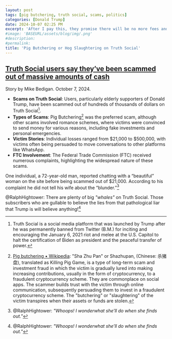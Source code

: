 ```yaml
---
layout: post
tags: [pig butchering, truth social, scams, politics]
categories: [Donald Trump]
date: 2024-10-07 02:25 PM
excerpt: 'After I pay this, they promise there will be no more fees and I will receive my assets. – one of the gullible "Truth Social" victims.'
#image: 'BASEURL/assets/blog/img/.png'
#description:
#permalink:
title: 'Pig Butchering or Hog Slaughtering on Truth Social'
---
```



## [Truth Social users say they’ve been scammed out of massive amounts of cash](https://www.independent.co.uk/news/world/americas/truth-social-trump-users-scams-b2625301.html)

Story by Mike Bedigan. October 7, 2024.


- **Scams on Truth Social**: Users, particularly elderly supporters of Donald Trump, have been scammed out of hundreds of thousands of dollars on Truth Social[^12].
- **Types of Scams**: Pig Butchering[^11] was the preferred scam, although other scams involved romance schemes, where victims were convinced to send money for various reasons, including fake investments and personal emergencies.
- **Victim Stories**: Individual losses ranged from \$21,000 to \$500,000, with victims often being persuaded to move conversations to other platforms like WhatsApp.
- **FTC Involvement**: The Federal Trade Commission (FTC) received numerous complaints, highlighting the widespread nature of these scams.

One individual, a 72-year-old man, reported chatting with a “beautiful” woman on the site before being scammed out of $21,000. According to his complaint he did not tell his wife about the “blunder.”[^14]

@RalphHightower: There are plenty of big *"whales"* on Truth Social. Those subscribers who are gullable to believe the lies from that pathological liar that Trump is will believe anything![^14]


[^11]: [Pig butchering • Wikipedia](https://en.wikipedia.org/wiki/Pig_butchering_scam?wprov=sfla1): "Sha Zhu Pan" or Shazhupan, (Chinese: 杀猪盘), translated as Killing Pig Game, is a type of long-term scam and investment fraud in which the victim is gradually lured into making increasing contributions, usually in the form of cryptocurrency, to a fraudulent cryptocurrency scheme. They are commonplace on social apps. The scammer builds trust with the victim through online communication, subsequently persuading them to invest in a fraudulent cryptocurrency scheme. The "butchering" or "slaughtering" of the victim transpires when their assets or funds are stolen.
[^12]: Truth Social is a social media platform that was launched by Trump after he was permanently banned from Twitter (B.M.)[^13] for inciting and encouraging the January 6, 2021 riot and melee at the U.S. Capitol to halt the certification of Biden as president and the peaceful transfer of power.
[^13]: B.M.: Similar to the time periods, B.C. and A.D., B.M. is that time period of Twitter, *'Before Musk.'*
[^14]: @RalphHightower: *"Whoops! I wonderwhat she'll do when she finds out."*
